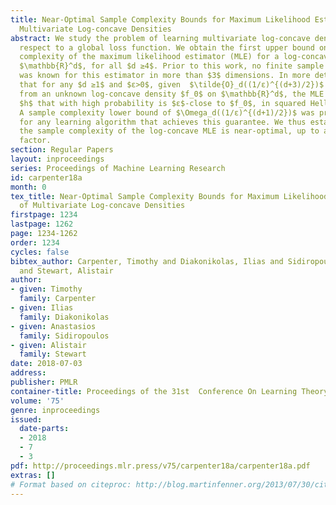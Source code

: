 ```yaml
---
title: Near-Optimal Sample Complexity Bounds for Maximum Likelihood Estimation of
  Multivariate Log-concave Densities
abstract: We study the problem of learning multivariate log-concave densities with
  respect to a global loss function. We obtain the first upper bound on the sample
  complexity of the maximum likelihood estimator (MLE) for a log-concave density on
  $\mathbb{R}^d$, for all $d ≥4$. Prior to this work, no finite sample upper bound
  was known for this estimator in more than $3$ dimensions. In more detail, we prove
  that for any $d ≥1$ and $ε>0$, given  $\tilde{O}_d((1/ε)^{(d+3)/2})$ samples drawn
  from an unknown log-concave density $f_0$ on $\mathbb{R}^d$, the MLE outputs a hypothesis
  $h$ that with high probability is $ε$-close to $f_0$, in squared Hellinger loss.
  A sample complexity lower bound of $\Omega_d((1/ε)^{(d+1)/2})$ was previously known
  for any learning algorithm that achieves this guarantee. We thus establish that
  the sample complexity of the log-concave MLE is near-optimal, up to an $\tilde{O}(1/ε)$
  factor.
section: Regular Papers
layout: inproceedings
series: Proceedings of Machine Learning Research
id: carpenter18a
month: 0
tex_title: Near-Optimal Sample Complexity Bounds for Maximum Likelihood Estimation
  of Multivariate Log-concave Densities
firstpage: 1234
lastpage: 1262
page: 1234-1262
order: 1234
cycles: false
bibtex_author: Carpenter, Timothy and Diakonikolas, Ilias and Sidiropoulos, Anastasios
  and Stewart, Alistair
author:
- given: Timothy
  family: Carpenter
- given: Ilias
  family: Diakonikolas
- given: Anastasios
  family: Sidiropoulos
- given: Alistair
  family: Stewart
date: 2018-07-03
address: 
publisher: PMLR
container-title: Proceedings of the 31st  Conference On Learning Theory
volume: '75'
genre: inproceedings
issued:
  date-parts:
  - 2018
  - 7
  - 3
pdf: http://proceedings.mlr.press/v75/carpenter18a/carpenter18a.pdf
extras: []
# Format based on citeproc: http://blog.martinfenner.org/2013/07/30/citeproc-yaml-for-bibliographies/
---
```

